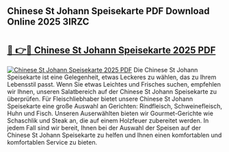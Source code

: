## Chinese St Johann Speisekarte PDF Download Online 2025 3IRZC

# <h2><a href="http://gccceg.nevu.top/?p=Chinese+St+Johann+Speisekarte">🔗 👉🔴 Chinese St Johann Speisekarte 2025 PDF</a></h2>

[![Chinese St Johann Speisekarte 2025 PDF](https://i.imgur.com/dBaPXMq.png)](http://gccceg.nevu.top/?p=Chinese+St+Johann+Speisekarte)
Die Chinese St Johann Speisekarte ist eine Gelegenheit, etwas Leckeres zu wählen, das zu Ihrem Lebensstil passt. Wenn Sie etwas Leichtes und Frisches suchen, empfehlen wir Ihnen, unseren Salatbereich auf der Chinese St Johann Speisekarte zu überprüfen. Für Fleischliebhaber bietet unsere Chinese St Johann Speisekarte eine große Auswahl an Gerichten: Rindfleisch, Schweinefleisch, Huhn und Fisch. Unseren Auserwählten bieten wir Gourmet-Gerichte wie Schaschlik und Steak an, die auf einem Holzfeuer zubereitet werden. In jedem Fall sind wir bereit, Ihnen bei der Auswahl der Speisen auf der Chinese St Johann Speisekarte zu helfen und Ihnen einen komfortablen und komfortablen Service zu bieten.
